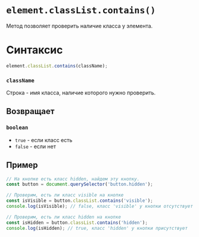 # `element.classList.contains()`

Метод позволяет проверить наличие класса у элемента.

# Синтаксис

```js
element.classList.contains(className);
```

### `className`

Строка - имя класса, наличие которого нужно проверить.

## Возвращает

### `boolean`

- `true` - если класс есть
- `false` - если нет

## Пример

```js
// На кнопке есть класс hidden, найдем эту кнопку.
const button = document.querySelector('button.hidden');

// Проверим, есть ли класс visible на кнопке
const isVisible = button.classList.contains('visible');
console.log(isVisible); // false, класс 'visible' у кнопки отсутствует

// Проверим, есть ли класс hidden на кнопке
const isHidden = button.classList.contains('hidden');
console.log(isHidden); // true, класс 'hidden' у кнопки присутствует
```
